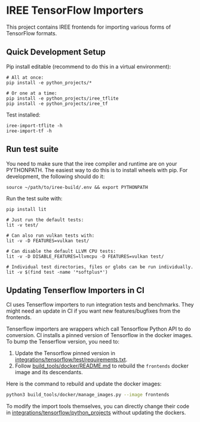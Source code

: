 # IREE TensorFlow Importers

This project contains IREE frontends for importing various forms of TensorFlow
formats.

## Quick Development Setup

Pip install editable (recommend to do this in a virtual environment):

```
# All at once:
pip install -e python_projects/*

# Or one at a time:
pip install -e python_projects/iree_tflite
pip install -e python_projects/iree_tf
```

Test installed:

```
iree-import-tflite -h
iree-import-tf -h
```

## Run test suite

You need to make sure that the iree compiler and runtime are on your PYTHONPATH.
The easiest way to do this is to install wheels with pip. For development,
the following should do it:

```
source ~/path/to/iree-build/.env && export PYTHONPATH
```

Run the test suite with:

```
pip install lit

# Just run the default tests:
lit -v test/

# Can also run vulkan tests with:
lit -v -D FEATURES=vulkan test/

# Can disable the default LLVM CPU tests:
lit -v -D DISABLE_FEATURES=llvmcpu -D FEATURES=vulkan test/

# Individual test directories, files or globs can be run individually.
lit -v $(find test -name '*softplus*')
```

## Updating Tenserflow Importers in CI

CI uses Tenserflow importers to run integration tests and benchmarks. They might
need an update in CI if you want new features/bugfixes from the frontends.

Tenserflow importers are wrappers which call Tensorflow Python API to do
conversion. CI installs a pinned version of Tensorflow in the docker images. To
bump the Tenserflow version, you need to:

1.  Update the Tensorflow pinned version in
    [integrations/tensorflow/test/requirements.txt](integrations/tensorflow/test/requirements.txt).
2.  Follow [build_tools/docker/README.md](build_tools/docker/README.md) to
    rebuild the `frontends` docker image and its descendants.

Here is the command to rebuild and update the docker images:

```sh
python3 build_tools/docker/manage_images.py --image frontends
```

To modify the import tools themselves, you can directly change their code in
[integrations/tensorflow/python_projects](integrations/tensorflow/python_projects)
without updating the dockers.
